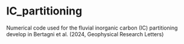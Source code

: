 # IC_partitioning
 Numerical code used for the fluvial inorganic carbon (IC) partitioning develop in Bertagni et al. (2024, Geophysical Research Letters)
